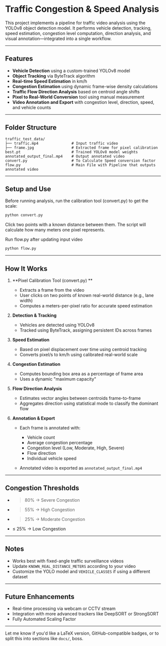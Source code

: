 # Traffic Congestion & Speed Analysis

This project implements a pipeline for traffic video analysis using the YOLOv8 object detection model. It performs vehicle detection, tracking, speed estimation, congestion level computation, direction analysis, and visual annotation—integrated into a single workflow.

---

## Features

* **Vehicle Detection** using a custom-trained YOLOv8 model
* **Object Tracking** via ByteTrack algorithm
* **Real-time Speed Estimation** in km/h
* **Congestion Estimation** using dynamic frame-wise density calculations
* **Traffic Flow Direction Analysis** based on centroid angle shifts
* **Pixel to Real-World Conversion** tool using manual measurement
* **Video Annotation and Export** with congestion level, direction, speed, and vehicle counts

---



## Folder Structure

```
traffic_test_data/
├── traffic.mp4               # Input traffic video
├── frame.jpg                 # Extracted frame for pixel calibration
best.pt                       # Trained YOLOv8 model weights
annotated_output_final.mp4    # Output annotated video
convert.py                    # To Calculate Speed conversion factor
flow.py                       # Main File with Pipeline that outputs annotated video
```

---

## Setup and Use

Before running analysis, run the calibration tool (convert.py) to get the scale:

```bash
python convert.py
```

Click two points with a known distance between them. The script will calculate how many meters one pixel represents.

Run flow.py after updating input video

```bash
python flow.py
```

---

## How It Works

1. **Pixel Calibration Tool (convert.py) **

   * Extracts a frame from the video
   * User clicks on two points of known real-world distance (e.g., lane width)
   * Computes a meters-per-pixel ratio for accurate speed estimation

2. **Detection & Tracking**

   * Vehicles are detected using YOLOv8
   * Tracked using ByteTrack, assigning persistent IDs across frames

3. **Speed Estimation**

   * Based on pixel displacement over time using centroid tracking
   * Converts pixel/s to km/h using calibrated real-world scale

4. **Congestion Estimation**

   * Computes bounding box area as a percentage of frame area
   * Uses a dynamic "maximum capacity"

5. **Flow Direction Analysis**

   * Estimates vector angles between centroids frame-to-frame
   * Aggregates direction using statistical mode to classify the dominant flow

6. **Annotation & Export**

   * Each frame is annotated with:

     * Vehicle count
     * Average congestion percentage
     * Congestion level (Low, Moderate, High, Severe)
     * Flow direction
     * Individual vehicle speed
   * Annotated video is exported as `annotated_output_final.mp4`

---

## Congestion Thresholds

* > 80% → Severe Congestion
* > 55% → High Congestion
* > 25% → Moderate Congestion
* ≤ 25% → Low Congestion

---

## Notes

* Works best with fixed-angle traffic surveillance videos
* Update `KNOWN_REAL_DISTANCE_METERS` according to your video
* Customize the YOLO model and `VEHICLE_CLASSES` if using a different dataset

---

## Future Enhancements

* Real-time processing via webcam or CCTV stream
* Integration with more advanced trackers like DeepSORT or StrongSORT
* Fully Automated Scaling Factor

---

Let me know if you'd like a LaTeX version, GitHub-compatible badges, or to split this into sections like `docs/`, boss.
